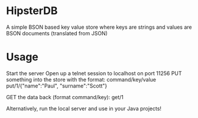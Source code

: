 HipsterDB
=========

A simple BSON based key value store where keys are strings and values are BSON documents (translated from JSON)

Usage
========
Start the server
Open up a telnet session to localhost on port 11256
PUT something into the store with the format: command/key/value
put/1/{"name":"Paul", "surname":"Scott"}

GET the data back (format command/key):
get/1

Alternatively, run the local server and use in your Java projects!
